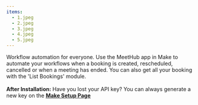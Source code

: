 ```yaml
---
items:
  - 1.jpeg
  - 2.jpeg
  - 3.jpeg
  - 4.jpeg
  - 5.jpeg
---
```


Workflow automation for everyone. Use the MeetHub app in Make to automate your workflows when a booking is created, rescheduled, cancelled or when a meeting has ended. You can also get all your booking with the 'List Bookings' module.<br /><br />**After Installation:** Have you lost your API key? You can always generate a new key on the <a href="/apps/make/setup">**<ins>Make Setup Page</ins>**</a>
